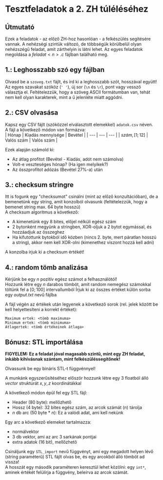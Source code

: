 # Tesztfeladatok a 2. ZH túléléséhez

## Útmutató

Ezek a feladatok - az előző ZH-hoz hasonlóan - a felkészülés segítésére vannak. A nehézségi szintük változó, de többségük körülbelül olyan nehézszégű feladat, amit zárthelyin is látni lehet. Az egyes feladatok megoldása a $feladat<n>.c$ fájlban található meg.

## 1.: Leghosszabb szó egy fájlban

Olvasd be a `szoveg.txt` fájlt, és írd ki a leghosszabb szót, hosszával együtt!  
Az egyes szavakat szóköz (`' '`), új sor (`\n` és `\r`), pont vagy vessző választja el. Feltételezzük, hogy a szöveg ASCII formátumban van, tehát nem kell olyan karakterek, mint a ű jelenléte miatt aggódni.

## 2.: CSV olvasása

Kapsz egy CSV fájlt (szóközzel elválasztott elemekkel) `adatok.csv` néven.  
A fájl a következő módon van formázva:  
| Hónap | Kiadás mennyisége | Bevétel |
| --- | --- | --- |
| $szám, [1; 12]$ | Valós szám | Valós szám |

Ezek alapján számold ki:

- Az átlag profitot (Bevétel - Kiadás, adót nem számolva)
- Volt-e veszteséges hónap? (Ha igen melyikek?)
- Az összprofitot adózás (Bevétel 27%-a) után

## 3.: checksum stringre

Itt is fogunk egy "checksumot" csinálni (mint az előző konzultációban), de a bemenetünk egy string, amit konzolból olvasunk (feltételezzük, hogy a bemenet string max. 64 byte hosszú)  
A checksum algoritmus a következő:

- A kimenetünk egy 8 bites, előjel nélküli egész szám
- 2 bytonként megyünk a stringben, XOR-oljuk a 2 bytot egymással, és hozzáadjuk az összeghez
- Ha kifutottunk bytokból idő közben (nincs 2. byte, mert páratlan hosszú a string), akkor nem kell XOR-olni (kimenethez viszont hozzá kell adni)

A konzolba írjuk ki a checksum értékét!

## 4.: random tömb analizása

Kérjünk be egy $n$ pozitív egész számot a felhasználótól!  
Hozzunk létre egy $n$ darabos tömböt, amit random nemegész számokkal töltünk fel a $[0; 100]$ intervallumból
Írjuk ki az összes értéket külön sorba egy $output.txt$ nevű fájlba

A fájl végén az értékek után legyenek a következő sorok (rel. jelek között be kell helyettesíteni a korrekt értéket):

```text
Maximum ertek: <tömb maximuma>
Minimum ertek: <tömb minimuma>
Atlagertek: <tömb értékeinek átlaga>
```

## Bónusz: STL importálása

**FIGYELEM: Ez a feladat jóval magasabb szintű, mint egy ZH feladat, inkább kihívásnak szántam, mint felkészüléssegítőnek!**  

Olvassunk be egy bináris STL-t függvénnyel!  

A munkánk egyszerűsítéséhez először hozzunk létre egy 3 floatból álló $vector$ struktúrát $x, y, z$ koordinátákkal  
  
A következő módon épül fel egy STL fájl:  

- Header (80 byte): mellőzhető
- Hossz (4 byte): 32 bites egész szám, az arcok számát ($n$) tárolja
- $n$ db arc (50 byte * $n$): Ez a valódi adat, ami kell nekünk

Egy arc a következő elemeket tartalmazza:  

- normálvektor
- 3 db vektor, ami az arc 3 sarkának pontjai
- extra adatok (16 bit), mellőzhető

Csináljunk egy `STL_import` nevű függvényt, ami egy megadott helyen lévő (string paraméterű) STL fájlt olvas be, és egy arcokból álló tömböt ad vissza!  
A hosszát egy második paraméteren keresztül lehet közölni: egy `int*`, aminek értékét felülírja a függvény, beleírva az arcok számát.
